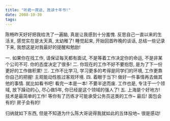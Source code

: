 ```yaml
---
title: "听君一席话, 胜读十年书!"
date: 2008-10-30
tags:
---
```


陈畅昨天好好把我给洗了一遍脑, 真是让我感到十分羞愧. 反思自己一直以来的生活关, 感觉实在是太天真, 太幼稚了! 睡觉起来, 开始回首昨晚的谈话, 总结一些记录下来, 我想这是对我最好的提醒和勉励!

一. 如果你在找工作, 请保证每天都有面试, 不是等着工作决定你的命运, 不是非某个公司不可. 你的态度决定了很多!
二. 你现在的工作不好不要抱怨, 是为了下一份更好的工作做积累!
三. 工作不比学习, 学习更多的考得是同学们的环境, 工作更靠你自己的把握! 主观能动性胜过客观环境.
四. 着眼于当下! 做好一件事情再去做其他的事情. 就比如看书吧! 看完一本是一本! 不要半途而废. 工作也是, 专注于一个领域, 放下躁动的心, 尽心做5年, 你已经是这个领域的强人了!
五. 上海是个好地方! 技术是最简单的工作! 等你有了历练才可能承受公务员这类的工作~
最后! 面包会有的! 房子会有的!

归纳就如下东西, 但是不知道为什么陈大哥说得我就如此的五体投地~ 很是感动!
